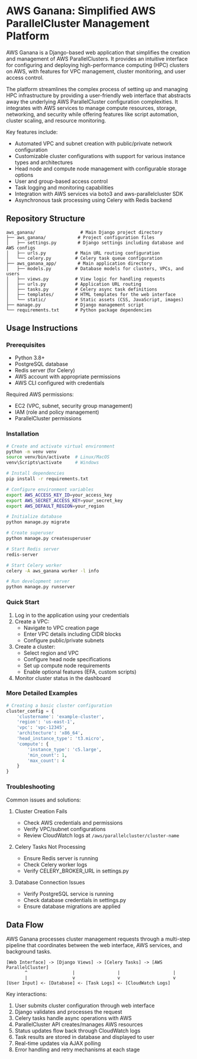 
# AWS Ganana: Simplified AWS ParallelCluster Management Platform

AWS Ganana is a Django-based web application that simplifies the creation and management of AWS ParallelClusters. It provides an intuitive interface for configuring and deploying high-performance computing (HPC) clusters on AWS, with features for VPC management, cluster monitoring, and user access control.

The platform streamlines the complex process of setting up and managing HPC infrastructure by providing a user-friendly web interface that abstracts away the underlying AWS ParallelCluster configuration complexities. It integrates with AWS services to manage compute resources, storage, networking, and security while offering features like script automation, cluster scaling, and resource monitoring.

Key features include:
- Automated VPC and subnet creation with public/private network configuration
- Customizable cluster configurations with support for various instance types and architectures
- Head node and compute node management with configurable storage options
- User and group-based access control
- Task logging and monitoring capabilities
- Integration with AWS services via boto3 and aws-parallelcluster SDK
- Asynchronous task processing using Celery with Redis backend

## Repository Structure
```
aws_ganana/                 # Main Django project directory
├── aws_ganana/            # Project configuration files
│   ├── settings.py        # Django settings including database and AWS configs
│   ├── urls.py           # Main URL routing configuration
│   └── celery.py         # Celery task queue configuration
├── aws_ganana_app/        # Main application directory
│   ├── models.py         # Database models for clusters, VPCs, and users
│   ├── views.py          # View logic for handling requests
│   ├── urls.py           # Application URL routing
│   ├── tasks.py          # Celery async task definitions
│   ├── templates/        # HTML templates for the web interface
│   └── static/           # Static assets (CSS, JavaScript, images)
├── manage.py             # Django management script
└── requirements.txt      # Python package dependencies
```

## Usage Instructions
### Prerequisites
- Python 3.8+
- PostgreSQL database
- Redis server (for Celery)
- AWS account with appropriate permissions
- AWS CLI configured with credentials

Required AWS permissions:
- EC2 (VPC, subnet, security group management)
- IAM (role and policy management)
- ParallelCluster permissions

### Installation

```bash
# Create and activate virtual environment
python -m venv venv
source venv/bin/activate  # Linux/MacOS
venv\Scripts\activate     # Windows

# Install dependencies
pip install -r requirements.txt

# Configure environment variables
export AWS_ACCESS_KEY_ID=your_access_key
export AWS_SECRET_ACCESS_KEY=your_secret_key
export AWS_DEFAULT_REGION=your_region

# Initialize database
python manage.py migrate

# Create superuser
python manage.py createsuperuser

# Start Redis server
redis-server

# Start Celery worker
celery -A aws_ganana worker -l info

# Run development server
python manage.py runserver
```

### Quick Start
1. Log in to the application using your credentials
2. Create a VPC:
   - Navigate to VPC creation page
   - Enter VPC details including CIDR blocks
   - Configure public/private subnets
3. Create a cluster:
   - Select region and VPC
   - Configure head node specifications
   - Set up compute node requirements
   - Enable optional features (EFA, custom scripts)
4. Monitor cluster status in the dashboard

### More Detailed Examples
```python
# Creating a basic cluster configuration
cluster_config = {
    'clustername': 'example-cluster',
    'region': 'us-east-1',
    'vpc': 'vpc-12345',
    'architecture': 'x86_64',
    'head_instance_type': 't3.micro',
    'compute': {
        'instance_type': 'c5.large',
        'min_count': 1,
        'max_count': 4
    }
}
```

### Troubleshooting
Common issues and solutions:

1. Cluster Creation Fails
   - Check AWS credentials and permissions
   - Verify VPC/subnet configurations
   - Review CloudWatch logs at `/aws/parallelcluster/cluster-name`

2. Celery Tasks Not Processing
   - Ensure Redis server is running
   - Check Celery worker logs
   - Verify CELERY_BROKER_URL in settings.py

3. Database Connection Issues
   - Verify PostgreSQL service is running
   - Check database credentials in settings.py
   - Ensure database migrations are applied

## Data Flow
AWS Ganana processes cluster management requests through a multi-step pipeline that coordinates between the web interface, AWS services, and background tasks.

```ascii
[Web Interface] -> [Django Views] -> [Celery Tasks] -> [AWS ParallelCluster]
       ^                 |                |                    |
       |                 v                v                    v
[User Input] <- [Database] <- [Task Logs] <- [CloudWatch Logs]
```

Key interactions:
1. User submits cluster configuration through web interface
2. Django validates and processes the request
3. Celery tasks handle async operations with AWS
4. ParallelCluster API creates/manages AWS resources
5. Status updates flow back through CloudWatch logs
6. Task results are stored in database and displayed to user
7. Real-time updates via AJAX polling
8. Error handling and retry mechanisms at each stage